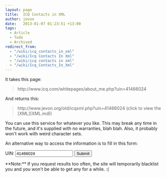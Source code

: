 ```yaml
---
layout: page
title:  ICQ Contacts in XML
author: jevon
date:   2013-01-07 01:23:51 +13:00
tags:
  - Article
  - Todo
  - Archived
redirect_from:
  - "/wiki/icq_contacts_in_xml"
  - "/wiki/Icq Contacts In Xml"
  - "/wiki/icq contacts in xml"
  - "/wiki/Icq_Contacts_In_Xml"
---
```


It takes this page:
<blockquote>http://www.icq.com/whitepages/about_me.php?uin=41466024</blockquote>
And returns this:
<blockquote>http://www.jevon.org/old/icqxml.php?uin=41466024 (click to view the [XML](XML.md))</blockquote>
You can use this service for whatever you like. This may break any time in the future, and it's supplied with no warranties, blah blah. Also, it probably won't work with weird character sets.

An alternative way to access the information is to fill in this form:
<form class="siteForm" action="/old/icqxml.php" method="get">UIN: <input type="text" name="uin" value="41466024" size="20">
<input type="submit"></form>
**Note:** If you request results too often, the site will temporarily blacklist you and you won't be able to get any for a while. :(
